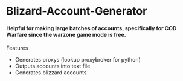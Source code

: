 # Blizard-Account-Generator
#### Helpful for making large batches of accounts, specifically for COD Warfare since the warzone game mode is free.

Features
  - Generates proxys (lookup proxybroker for python)
  - Outputs accounts into text file
  - Generates blizzard accounts
